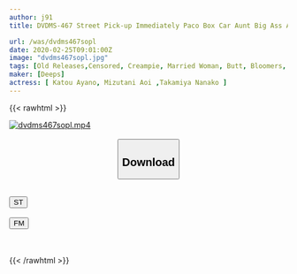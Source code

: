 ```yaml
---
author: j91
title: DVDMS-467 Street Pick-up Immediately Paco Box Car Aunt Big Ass And Two People In The Car Bloomers Photo Session Shameful Wife's Thick Bloomers Ass Big Cock Immediately! A Beautiful Wife Who Remembered The Sexual Desire Of A Female Who Had Forgotten With A Forcible Insertion And A Stabbed Piston! SEX Total 1 In Continuous Squeezing Sperm Many Times In Intense Pile Driving Cowgirl Position ...

url: /was/dvdms467sopl
date: 2020-02-25T09:01:00Z
image: "dvdms467sopl.jpg"
tags: [Old Releases,Censored, Creampie, Married Woman, Butt, Bloomers, Impromptu Sex	]
maker: [Deeps]
actress: [ Katou Ayano, Mizutani Aoi ,Takamiya Nanako ]
---
```



{{< rawhtml >}}

<div class="video" data-videoid="ox6PXy4G4KTJLBr">
    <a href="javascript:;">
        <img src="/was/dvdms467sopl/dvdms467sopl.jpg" width="WIDTH" height="HEIGHT" alt="dvdms467sopl.mp4" loading="lazy">
    </a>
</div>

<script type="text/javascript" src="https://j91.asia/asset/on-demand-st.js"></script>

<br>
  <link rel="stylesheet" href="https://j91.asia/asset/bs5.css">
  
  <center>
  <button class="btn btn-primary" type="button" data-bs-toggle="collapse" data-bs-target=".multi-collapse" aria-expanded="false" aria-controls="multiCollapseExample1 multiCollapseExample2"><h2>Download</h2></button></center>
</p>
<div class="row">
  <div class="col">
    <div class="collapse multi-collapse" id="multiCollapseExample1">
      <div class="card card-body">
	      	      <br>
<div class="buttons">  
<a href="https://streamtape.to/v/ox6PXy4G4KTJLBr" target="_blank"><button class="btn-hover color-3"><i class="fa fa-download"></i> ST</button></a></div>
    </div>
  </div>
</div>
  <div class="col">
    <div class="collapse multi-collapse" id="multiCollapseExample2">
      <div class="card card-body">
	      <br>
<div class="buttons">
    <a href="https://filemoon.sx/d/2sxjsva80nos" target="_blank"><button class="btn-hover color-8"><i class="fa fa-download"></i> FM</button></a></div>
<br><br>
      </div>
    </div>
  </div>
</div>

{{< /rawhtml >}}